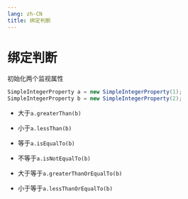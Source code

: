 ```yaml
---
lang: zh-CN
title: 绑定判断
---
```


# 绑定判断

初始化两个监视属性

```java
SimpleIntegerProperty a = new SimpleIntegerProperty(1);  
SimpleIntegerProperty b = new SimpleIntegerProperty(2);
```

* 大于`a.greaterThan(b)`

* 小于`a.lessThan(b)`

* 等于`a.isEqualTo(b)`

* 不等于`a.isNotEqualTo(b)`

* 大于等于`a.greaterThanOrEqualTo(b)`

* 小于等于`a.lessThanOrEqualTo(b)`